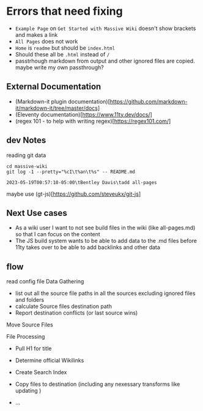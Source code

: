 # Errors that need fixing

- `Example Page` on `Get Started with Massive Wiki` doesn't show brackets and makes a link
- `All Pages` does not work
- `Home` is `readme` but should be `index.html`
- Should these all be `.html` instead of `/`
- passtrhough markdown from output and other ignored files are copied. maybe write my own passthrough?

## External Documentation

- (Markdown-it plugin documentation)[https://github.com/markdown-it/markdown-it/tree/master/docs]
- (Eleventy documentation)[https://www.11ty.dev/docs/]
- (regex 101 - to help with writing regex)[https://regex101.com/]

## dev Notes

reading git data

```
cd massive-wiki
git log -1 --pretty="%cI\t%an\t%s" -- README.md

2023-05-19T00:57:10-05:00\tBentley Davis\tadd all-pages
```

maybe use (gt-js)[https://github.com/steveukx/git-js]

## Next Use cases

- As a wiki user I want to not see build files in the wiki (like all-pages.md) so that I can focus on the content
- The JS build system wants to be able to add data to the .md files before 11ty takes over to be able to add backlinks and other data

## flow

read config file
Data Gathering

- list out all the source file paths in all the sources excluding ignored files and folders
- calculate Source files destination path
- Report destination conflicts (or last source wins)

Move Source Files

File Processing

- Pull H1 for title
- Determine official Wikilinks
- Create Search Index

- Copy files to destination (including any nexessary transforms like updating )
- ...
